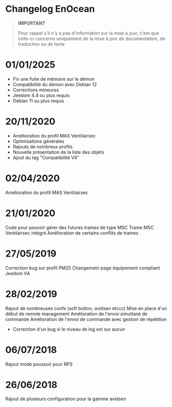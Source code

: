 # Changelog EnOcean

>**IMPORTANT**
>
>Pour rappel s'il n'y a pas d'information sur la mise à jour, c'est que celle-ci concerne uniquement de la mise à jour de documentation, de traduction ou de texte

# 01/01/2025

- Fix une fuite de mémoire sur le démon
- Compatibilité du démon avec Debian 12
- Corrections mineures
- Jeedom 4.4 ou plus requis
- Debian 11 ou plus requis

# 20/11/2020

- Amélioration du profil MAS Ventilairsec
- Optimisations générales
- Rajouts de nombreux profils
- Nouvelle présentation de la liste des objets
- Ajout du tag "Compatibilité V4"

# 02/04/2020

Amélioration du profil MAS Ventilairsec

# 21/01/2020

Code pour pouvoir gérer des futures trames de type MSC
Trame MSC Ventilairsec intégré
Amélioration de certains conflits de trames

# 27/05/2019

Correction bug sur profil PM25
Changemetn page équipement compliant Jeedom V4

# 28/02/2019

Rajout de nombreuses confs (soft button, avidsen etccc)
Mise en place d'un début de remote management
Amélioration de l'envoi simultané de commande
Amélioration de l'envoi de commande avec gestion de répétition

- Correction d'un bug si le niveau de log est sur aucun

# 06/07/2018

Rajout mode poussoir pour RPS

# 26/06/2018

Rajout de plusieurs configuration pour la gamme avidsen
